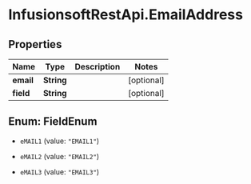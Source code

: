 # InfusionsoftRestApi.EmailAddress

## Properties
Name | Type | Description | Notes
------------ | ------------- | ------------- | -------------
**email** | **String** |  | [optional] 
**field** | **String** |  | [optional] 


<a name="FieldEnum"></a>
## Enum: FieldEnum


* `eMAIL1` (value: `"EMAIL1"`)

* `eMAIL2` (value: `"EMAIL2"`)

* `eMAIL3` (value: `"EMAIL3"`)




